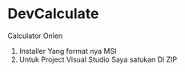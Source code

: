 # DevCalculate
Calculator Onlen<br>

1. Installer Yang format nya MSI<br>
2. Untuk Project Visual Studio Saya satukan Di ZIP
